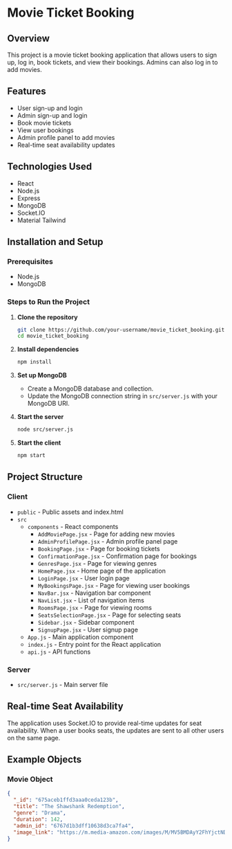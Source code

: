 # Movie Ticket Booking

## Overview

This project is a movie ticket booking application that allows users to sign up, log in, book tickets, and view their bookings. Admins can also log in to add movies.

## Features

- User sign-up and login
- Admin sign-up and login
- Book movie tickets
- View user bookings
- Admin profile panel to add movies
- Real-time seat availability updates

## Technologies Used

- React
- Node.js
- Express
- MongoDB
- Socket.IO
- Material Tailwind

## Installation and Setup

### Prerequisites

- Node.js
- MongoDB

### Steps to Run the Project

1. **Clone the repository**

   ```sh
   git clone https://github.com/your-username/movie_ticket_booking.git
   cd movie_ticket_booking
   ```

2. **Install dependencies**

   ```sh
   npm install
   ```

3. **Set up MongoDB**

   - Create a MongoDB database and collection.
   - Update the MongoDB connection string in `src/server.js` with your MongoDB URI.

4. **Start the server**

   ```sh
   node src/server.js
   ```

5. **Start the client**
   ```sh
   npm start
   ```

## Project Structure

### Client

- `public` - Public assets and index.html
- `src`
  - `components` - React components
    - `AddMoviePage.jsx` - Page for adding new movies
    - `AdminProfilePage.jsx` - Admin profile panel page
    - `BookingPage.jsx` - Page for booking tickets
    - `ConfirmationPage.jsx` - Confirmation page for bookings
    - `GenresPage.jsx` - Page for viewing genres
    - `HomePage.jsx` - Home page of the application
    - `LoginPage.jsx` - User login page
    - `MyBookingsPage.jsx` - Page for viewing user bookings
    - `NavBar.jsx` - Navigation bar component
    - `NavList.jsx` - List of navigation items
    - `RoomsPage.jsx` - Page for viewing rooms
    - `SeatsSelectionPage.jsx` - Page for selecting seats
    - `Sidebar.jsx` - Sidebar component
    - `SignupPage.jsx` - User signup page
  - `App.js` - Main application component
  - `index.js` - Entry point for the React application
  - `api.js` - API functions

### Server

- `src/server.js` - Main server file

## Real-time Seat Availability

The application uses Socket.IO to provide real-time updates for seat availability. When a user books seats, the updates are sent to all other users on the same page.

## Example Objects

### Movie Object

```json
{
  "_id": "675aceb1ffd3aaa0ceda123b",
  "title": "The Shawshank Redemption",
  "genre": "Drama",
  "duration": 142,
  "admin_id": "6767d1b3dff10638d3ca7fa4",
  "image_link": "https://m.media-amazon.com/images/M/MV5BMDAyY2FhYjctNDc5OS00MDNlLThiMG..."
}
```
